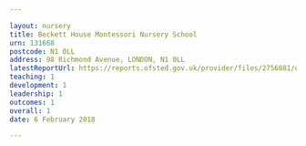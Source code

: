 ```yaml
---

layout: nursery
title: Beckett House Montessori Nursery School
urn: 131668
postcode: N1 0LL
address: 98 Richmond Avenue, LONDON, N1 0LL
latestReportUrl: https://reports.ofsted.gov.uk/provider/files/2756881/urn/131668.pdf
teaching: 1
development: 1
leadership: 1
outcomes: 1
overall: 1
date: 6 February 2018

---
```

